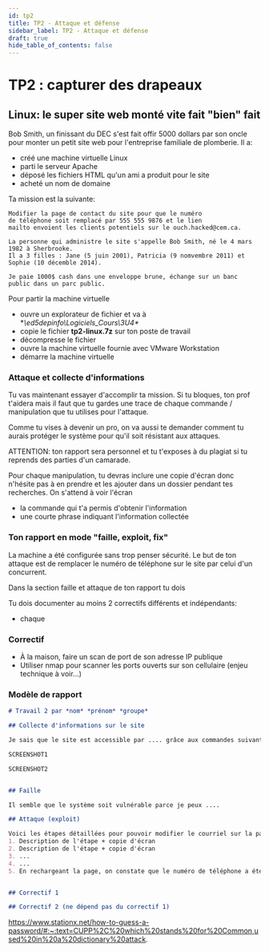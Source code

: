```yaml
---
id: tp2
title: TP2 - Attaque et défense
sidebar_label: TP2 - Attaque et défense
draft: true
hide_table_of_contents: false
---
```


# TP2 : capturer des drapeaux

## Linux: le super site web monté vite fait "bien" fait

Bob Smith, un finissant du DEC s'est fait offir 5000 dollars par son oncle pour monter un petit site web
pour l'entreprise familiale de plomberie. Il a:
- créé une machine virtuelle Linux
- parti le serveur Apache
- déposé les fichiers HTML qu'un ami a produit pour le site
- acheté un nom de domaine

Ta mission est la suivante:
```
Modifier la page de contact du site pour que le numéro
de téléphone soit remplacé par 555 555 9876 et le lien
mailto envoient les clients potentiels sur le ouch.hacked@cem.ca.

La personne qui administre le site s'appelle Bob Smith, né le 4 mars 1982 à Sherbrooke.
Il a 3 filles : Jane (5 juin 2001), Patricia (9 nomvembre 2011) et Sophie (10 décemble 2014).

Je paie 1000$ cash dans une enveloppe brune, échange sur un banc public dans un parc public.
```

Pour partir la machine virtuelle 
- ouvre un explorateur de fichier et va à  **\\ed5depinfo\Logiciels\_Cours\3U4\**
- copie le fichier **tp2-linux.7z** sur ton poste de travail
- décompresse le fichier
- ouvre la machine virtuelle fournie avec VMware Workstation
- démarre la machine virtuelle

### Attaque et collecte d'informations

Tu vas maintenant essayer d'accomplir ta mission. Si tu bloques, ton prof t'aidera mais il faut que
tu gardes une trace de chaque commande / manipulation que tu utilises pour l'attaque. 

Comme tu vises à devenir un pro, on va aussi te demander comment tu aurais protéger le système pour
qu'il soit résistant aux attaques. 

ATTENTION: ton rapport sera personnel et tu t'exposes à du plagiat si tu reprends des parties d'un 
camarade.

Pour chaque manipulation, tu devras inclure une copie d'écran donc n'hésite pas à en prendre et les
ajouter dans un dossier pendant tes recherches. On s'attend à voir l'écran
- la commande qui t'a permis d'obtenir l'information
- une courte phrase indiquant l'information collectée

### Ton rapport en mode "faille, exploit, fix"

La machine a été configurée sans trop penser sécurité. Le but de ton attaque est de remplacer le 
numéro de téléphone sur le site par celui d'un concurrent.


Dans la section faille et attaque de ton rapport tu dois

Tu dois documenter au moins 2 correctifs différents et indépendants:
- chaque 


### Correctif

- À la maison, faire un scan de port de son adresse IP publique
- Utiliser nmap pour scanner les ports ouverts sur son cellulaire (enjeu technique à voir...)



### Modèle de rapport

```markdown
# Travail 2 par *nom* *prénom* *groupe*

## Collecte d'informations sur le site

Je sais que le site est accessible par .... grâce aux commandes suivantes:

SCREENSHOT1

SCREENSHOT2


## Faille 

Il semble que le système soit vulnérable parce je peux ....

## Attaque (exploit)

Voici les étapes détaillées pour pouvoir modifier le courriel sur la page demandée:
1. Description de l'étape + copie d'écran
2. Description de l'étape + copie d'écran
3. ...
4. ...
5. En rechargeant la page, on constate que le numéro de téléphone a été modifié


## Correctif 1

## Correctif 2 (ne dépend pas du correctif 1)

```


https://www.stationx.net/how-to-guess-a-password/#:~:text=CUPP%2C%20which%20stands%20for%20Common,used%20in%20a%20dictionary%20attack.
